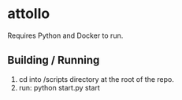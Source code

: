 # attollo

Requires Python and Docker to run.

## Building / Running
1. cd into /scripts directory at the root of the repo.
2. run: python start.py start

